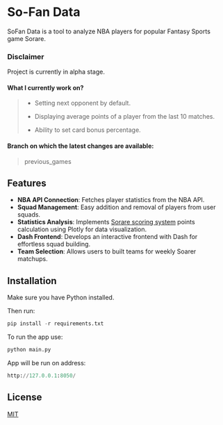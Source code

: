 # So-Fan Data

SoFan Data is a tool to analyze NBA players for popular Fantasy Sports game Sorare.

### Disclaimer

Project is currently in alpha stage.

#### What I currently work on?
> - Setting next opponent by default.
>
> - Displaying average points of a player from the last 10 matches.
>
> - Ability to set card bonus percentage.


#### Branch on which the latest changes are available:
> previous_games

## Features

* **NBA API Connection**: Fetches player statistics from the NBA API.
* **Squad Management**: Easy addition and removal of players from user squads.
* **Statistics Analysis**: Implements [Sorare scoring system](https://nbaguide.sorare.com/how-to-play/the-basics/scoring-system) points calculation using Plotly for data visualization.
* **Dash Frontend**: Develops an interactive frontend with Dash for effortless squad building.
* **Team Selection**: Allows users to built teams for weekly Soarer matchups.


## Installation

Make sure you have Python installed.

Then run:
```python
pip install -r requirements.txt
```

To run the app use:
```python
python main.py
```

App will be run on address:
```python
http://127.0.0.1:8050/
```
## License

[MIT](https://choosealicense.com/licenses/mit/)